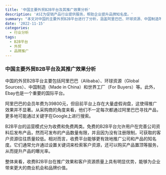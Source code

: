 ```yaml
---
title: '中国主要外贸B2B平台及其推广效果分析'
description: 'ASI为促销产品行业提供服务，帮助企业提升品牌知名度。'
summary: "本文对中国的主要外贸B2B平台进行了分析，涵盖阿里巴巴、环球资源、中国制造等平台的服务模式和效果，并探讨了收费和免费B2B平台的优劣。"
date: '2022-11-15'
categories:
  - 行业分析
tags:
  - B2B平台
  - 外贸
  - 品牌推广
---
```


### 中国主要外贸B2B平台及其推广效果分析

中国的外贸B2B平台主要包括阿里巴巴（Alibaba）、环球资源（Global Sources）、中国制造（Made in China）和世界工厂（For Buyers）等。此外，Ebay也是一个重要的国际平台。

阿里巴巴的会员年费为39800元，但目前平台上存在大量虚假询盘，这使得推广效果并不显著。从采购商的角度来看，他们不一定每次都通过阿里巴巴寻找产品，更多地可能通过关键字在Google上进行搜索。

B2B平台的运营模式分为收费和免费两类。免费的B2B平台允许用户在完善公司资料后发布产品，然而可发布的产品数量有限，并且因为没有注册限制，可获取的客户资源往往质量较低。相对而言，收费平台能够更有效地推广公司和产品的知名度。它们通常允许通过设置关键词来检索客户资源，还可以购买产品置顶等服务，从而提升产品的曝光率。

整体来看，收费B2B平台在推广效果和客户资源质量上具有明显优势，能够为企业带来更大的商业机会和品牌价值。